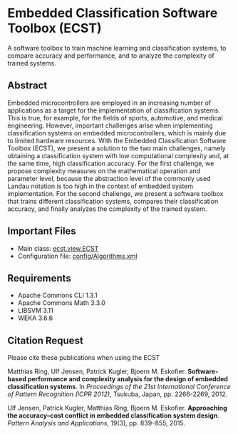 # Embedded Classification Software Toolbox (ECST)

A software toolbox to train machine learning and classification systems, to compare accuracy and performance, and to analyze the complexity of trained systems.

## Abstract 

Embedded microcontrollers are employed in an increasing number of applications as a target for the implementation of classification systems. This is true, for example, for the fields of sports, automotive, and medical engineering. However, important challenges arise when implementing classification systems on embedded microcontrollers, which is mainly due to limited hardware resources.
With the Embedded Classification Software Toolbox (ECST), we present a solution to the two main challenges, namely obtaining a classification system with low computational complexity and, at the same time, high classification accuracy. For the first challenge, we propose complexity measures on the mathematical operation and parameter level, because the abstraction level of the commonly used Landau notation is too high in the context of embedded system implementation. For the second challenge, we present a software toolbox that trains different classification systems, compares their classification accuracy, and finally analyzes the complexity of the trained system.

## Important Files

* Main class: [ecst.view.ECST](src/ecst/view/ECST.java)
* Configuration file: [config/Algorithms.xml](config/Algorithms.xml)

## Requirements
 
* Apache Commons CLI 1.3.1
* Apache Commons Math 3.3.0
* LIBSVM 3.11
* WEKA 3.6.6

## Citation Request

Please cite these publications when using the ECST

Matthias Ring, Ulf Jensen, Patrick Kugler, Bjoern M. Eskofier. **Software-based performance and complexity analysis for the design of embedded classification systems**. In *Proceedings of the 21st International Conference of Pattern Recognition (ICPR 2012)*, Tsukuba, Japan, pp. 2266-2269, 2012.

Ulf Jensen, Patrick Kugler, Matthias Ring, Bjoern M. Eskofier. **Approaching the accuracy–cost conflict in embedded classification system design**. *Pattern Analysis and Applications*, 19(3), pp. 839–855, 2015.
